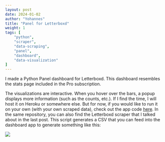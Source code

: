 ```yaml
---
layout: post
date: 2024-01-02
author: "Yohannes"
title: "Panel for Letterboxd"
weight: 1
tags: [
    "python",
    "scraper",
    "data-scraping",
    "panel",
    "dashboard",
    "data-visualization"
]
---
```


I made a Python Panel dashboard for Letterboxd. This dashboard resembles the stats page included in the Pro subscription.

The visualizations are interactive. When you hover over the bars, a popup displays more information (such as the counts, etc.). If I find the time, I will host it on Heroku or somewhere else. But for now, if you would like to run it on your own (with your own scraped data), check out the app code [here](https://github.com/ydkahin/misc-scripts/blob/main/panel_dashboard_app_for_letterboxd.py). In the same repository, you can also find the Letterboxd scraper that I talked about in the last post. This script generates a CSV that you can feed into the dashboard app to generate something like this:

![](https://i.imgur.com/V1vTFdu.png)

